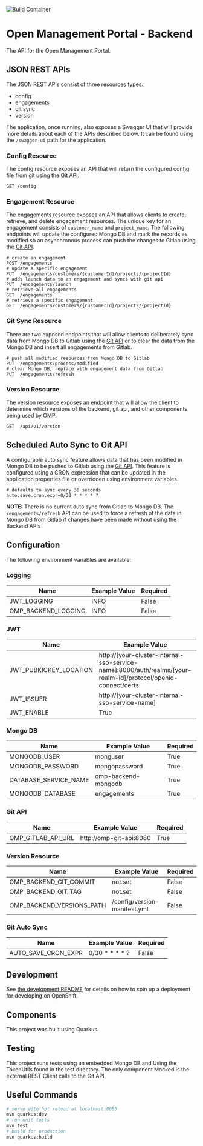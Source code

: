 ![Build Container](https://github.com/rht-labs/open-management-portal-backend/workflows/Build%20Container/badge.svg)

# Open Management Portal - Backend

The API for the Open Management Portal.

## JSON REST APIs

The JSON REST APIs consist of three resources types:

* config
* engagements
* git sync
* version

The application, once running, also exposes a Swagger UI that will provide more details about each of the APIs described below.  It can be found using the `/swagger-ui` path for the application.

### Config Resource

The config resource exposes an API that will return the configured config file from git using the [Git API](https://github.com/rht-labs/open-management-portal-git-api).

```
GET /config
```

### Engagement Resource

The engagements resource exposes an API that allows clients to create, retrieve, and delete engagement resources.  The unique key for an engagement consists of `customer_name` and `project_name`.  The following endpoints will update the configured Mongo DB and mark the records as modified so an asynchronous process can push the changes to Gitlab using the [Git API](https://github.com/rht-labs/open-management-portal-git-api).

```
# create an engagement
POST /engagements
# update a specific engagement
PUT  /engagements/customers/{customerId}/projects/{projectId}
# adds launch data to an engagement and syncs with git api
PUT  /engagements/launch
# retrieve all engagements
GET  /engagements
# retrieve a specific engagement
GET  /engagements/customers/{customerId}/projects/{projectId}
```

### Git Sync Resource

There are two exposed endpoints that will allow clients to deliberately sync data from Mongo DB to Gitlab using the [Git API](https://github.com/rht-labs/open-management-portal-git-api) or to clear the data from the Mongo DB and insert all engagements from Gitlab.

```
# push all modified resources from Mongo DB to Gitlab
PUT  /engagements/process/modified
# clear Mongo DB, replace with engagement data from Gitlab
PUT  /engagements/refresh
```

### Version Resource

The version resource exposes an endpoint that will allow the client to determine which versions of the backend, git api, and other components being used by OMP.

```
GET  /api/v1/version
```

## Scheduled Auto Sync to Git API

A configurable auto sync feature allows data that has been modified in Mongo DB to be pushed to Gitlab using the [Git API](https://github.com/rht-labs/open-management-portal-git-api).  This feature is configured using a CRON expression that can be updated in the application.properties file or overridden using environment variables.

```
# defaults to sync every 30 seconds
auto.save.cron.expr=0/30 * * * * ?
```

__NOTE:__ There is no current auto sync from Gitlab to Mongo DB.  The `/engagements/refresh` API can be used to force a refresh of the data in Mongo DB from Gitlab if changes have been made without using the Backend APIs

## Configuration

The following environment variables are available:

### Logging
| Name | Example Value | Required |
|------|---------------|----------|
| JWT_LOGGING| INFO | False |
| OMP_BACKEND_LOGGING | INFO | False |

### JWT

| Name | Example Value | Required |
|------|---------------|----------|
| JWT_PUBKICKEY_LOCATION | http://[your-cluster-internal-sso-service-name]:8080/auth/realms/[your-realm-id]/protocol/openid-connect/certs | True |
| JWT_ISSUER | http://[your-cluster-internal-sso-service-name] | True |
| JWT_ENABLE | True | False |

### Mongo DB

| Name | Example Value | Required |
|------|---------------|----------|
| MONGODB_USER | monguser | True |
| MONGODB_PASSWORD | mongopassword | True |
| DATABASE_SERVICE_NAME | omp-backend-mongodb | True |
| MONGODB_DATABASE | engagements | True |


### Git API

| Name | Example Value | Required |
|------|---------------|----------|
| OMP_GITLAB_API_URL   | http://omp-git-api:8080 | True |

### Version Resource

| Name | Example Value | Required |
|------|---------------|----------|
| OMP_BACKEND_GIT_COMMIT | not.set | False |
| OMP_BACKEND_GIT_TAG | not.set | False |
| OMP_BACKEND_VERSIONS_PATH | /config/version-manifest.yml | False |

### Git Auto Sync

| Name | Example Value | Required |
|------|---------------|----------|
| AUTO_SAVE_CRON_EXPR | 0/30 * * * * ? | False |

## Development

See [the development README](deployment/README.md) for details on how to spin up a deployment for developing on OpenShift.

## Components

This project was built using Quarkus.

## Testing

This project runs tests using an embedded Mongo DB and Using the TokenUtils found in the test directory.  The only component Mocked is the external REST Client calls to the Git API.

## Useful Commands

``` bash
# serve with hot reload at localhost:8080
mvn quarkus:dev
# run unit tests
mvn test
# build for production
mvn quarkus:build
```


